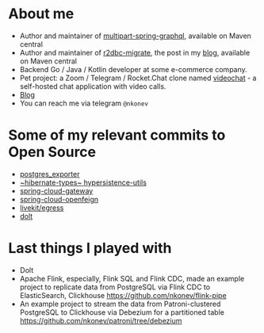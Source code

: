 # About me

- Author and maintainer of [multipart-spring-graphql](https://github.com/nkonev/multipart-spring-graphql), available on Maven central
- Author and maintainer of [r2dbc-migrate](https://github.com/nkonev/r2dbc-migrate), the post in my [blog](https://nkonev.name/post/136), available on Maven central
- Backend Go / Java / Kotlin developer at some e-commerce company.
- Pet project: a Zoom / Telegram / Rocket.Chat clone named [videochat](https://github.com/nkonev/videochat) - a self-hosted chat application with video calls.
- [Blog](https://nkonev.name)
- You can reach me via telegram `@nkonev`


# Some of my relevant commits to Open Source

- [postgres_exporter](https://github.com/prometheus-community/postgres_exporter/commits?author=nkonev)
- [~hibernate-types~ hypersistence-utils](https://github.com/vladmihalcea/hypersistence-utils/commits?author=nkonev)
- [spring-cloud-gateway](https://github.com/spring-cloud/spring-cloud-gateway/commits?author=nkonev)
- [spring-cloud-openfeign](https://github.com/spring-cloud/spring-cloud-openfeign/commits?author=nkonev)
- [livekit/egress](https://github.com/livekit/egress/commits?author=nkonev)
- [dolt](https://github.com/dolthub/dolt/commits?author=nkonev)


# Last things I played with

- Dolt
- Apache Flink, especially, Flink SQL and Flink CDC, made an example project to replicate data from PostgreSQL via Flink CDC to ElasticSearch, Clickhouse https://github.com/nkonev/flink-pipe
- An example project to stream the data from Patroni-clustered PostgreSQL to Clickhouse via Debezium for a partitioned table https://github.com/nkonev/patroni/tree/debezium

